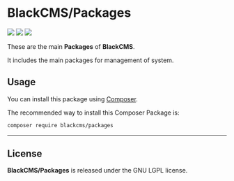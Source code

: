 # BlackCMS/Packages

<p>
    <a href="https://img.shields.io/github/license/blackcms/packages"><img src="https://img.shields.io/github/license/blackcms/packages"></a>
    <a href="https://img.shields.io/github/forks/blackcms/packages"><img src="https://img.shields.io/github/forks/blackcms/packages"></a>
    <a href="https://img.shields.io/github/issues/blackcms/packages"><img src="https://img.shields.io/github/issues/blackcms/packages"></a>
</p>

These are the main **Packages** of **BlackCMS**.

It includes the main packages for management of system.

## Usage

You can install this package using [Composer](https://getcomposer.org).

The recommended way to install this Composer Package is:

```sh
composer require blackcms/packages
```

---

## License

**BlackCMS/Packages** is released under the GNU LGPL license.
